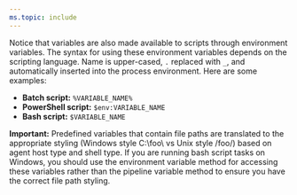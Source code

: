```yaml
---
ms.topic: include
---
```


Notice that variables are also made available to scripts through environment variables. The syntax for using these environment variables depends on the scripting language.
Name is upper-cased, `.` replaced with `_`, and automatically inserted into the process environment. Here are some examples:

- **Batch script:** `%VARIABLE_NAME%`
- **PowerShell script:** `$env:VARIABLE_NAME`
- **Bash script:** `$VARIABLE_NAME`

**Important:** Predefined variables that contain file paths are translated to the appropriate styling (Windows style C:\foo\ vs Unix style /foo/) based on agent host type and shell type. If you are running bash script tasks on Windows, you should use the environment variable method for accessing these variables rather than the pipeline variable method to ensure you have the correct file path styling. 
